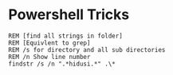 # Powershell Tricks
```batch
REM [find all strings in folder]
REM [Equivlent to grep]
REM /s for directory and all sub directories
REM /n Show line number
findstr /s /n ".*hidusi.*" .\*
```